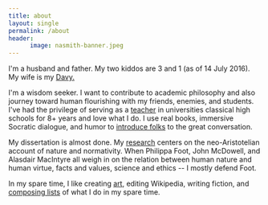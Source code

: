 ```yaml
---
title: about
layout: single
permalink: /about
header:
      image: nasmith-banner.jpeg
---
```


I'm a husband and father. My two kiddos are 3 and 1 (as of 14 July 2016). My wife is my [Davy.](https://en.wikipedia.org/wiki/A_Severe_Mercy)

I'm a wisdom seeker. I want to contribute to academic philosophy and also journey toward human flourishing with my friends, enemies, and students. I've had the privilege of serving as a [teacher](/teaching) in universities classical high schools for 8+ years and love what I do. I use real books, immersive Socratic dialogue, and humor to [introduce folks](/students) to the great conversation. 

My dissertation is almost done. My [research](/research) centers on the neo-Aristotelian account of nature and normativity. When Philippa Foot, John McDowell, and Alasdair MacIntyre all weigh in on the relation between human nature and human virtue, facts and values, science and ethics -- I mostly defend Foot.   

In my spare time, I like creating [art](/art), editing Wikipedia, writing fiction, and [composing lists](https://en.wikipedia.org/wiki/Recursion) of what I do in my spare time. 

